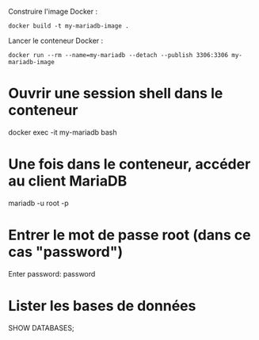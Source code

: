 Construire l'image Docker :

`docker build -t my-mariadb-image .`

Lancer le conteneur Docker :

`docker run --rm --name=my-mariadb --detach --publish 3306:3306 my-mariadb-image`

# Ouvrir une session shell dans le conteneur
docker exec -it my-mariadb bash

# Une fois dans le conteneur, accéder au client MariaDB
mariadb -u root -p

# Entrer le mot de passe root (dans ce cas "password")
Enter password: password

# Lister les bases de données
SHOW DATABASES;